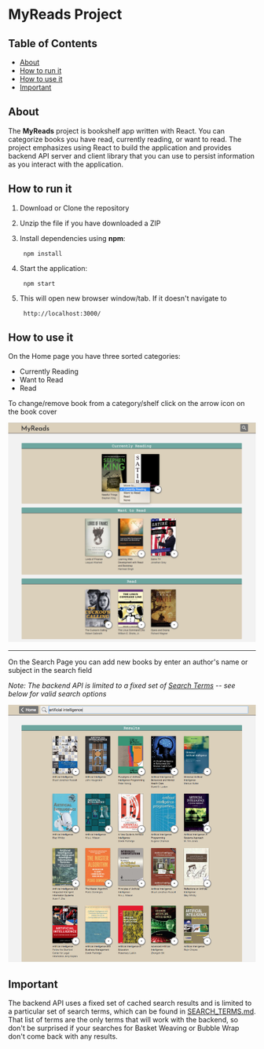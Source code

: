 # MyReads Project

## Table of Contents

* [About](#about)
* [How to run it](#how-to-run-it)
* [How to use it](#how-to-use-it)
* [Important](#important)

## About

The **MyReads** project is bookshelf app written with React. You can categorize books you have read, currently reading, or want to read. The project emphasizes using React to build the application and provides backend API server and client library that you can use to persist information as you interact with the application.

## How to run it

1) Download or Clone the repository
2) Unzip the file if you have downloaded a ZIP
3) Install dependencies using **npm**:

        npm install

4) Start the application:

        npm start

5) This will open new browser window/tab. If it doesn't navigate to

        http://localhost:3000/

## How to use it

On the Home page you have three sorted categories:

* Currently Reading
* Want to Read
* Read

To change/remove book from a category/shelf click on the arrow icon on the book cover

![Home Page](src/screenshots/HomePage.jpg)

***

On the Search Page you can add new books by enter an author's name or subject in the search field

*Note: The backend API is limited to a fixed set of [Search Terms](#important)  -- see below for valid search options*

![Search Page](src/screenshots/SearchPage.jpg)

## Important

The backend API uses a fixed set of cached search results and is limited to a particular set of search terms, which can be found in [SEARCH_TERMS.md](SEARCH_TERMS.md). That list of terms are the only terms that will work with the backend, so don't be surprised if your searches for Basket Weaving or Bubble Wrap don't come back with any results.
